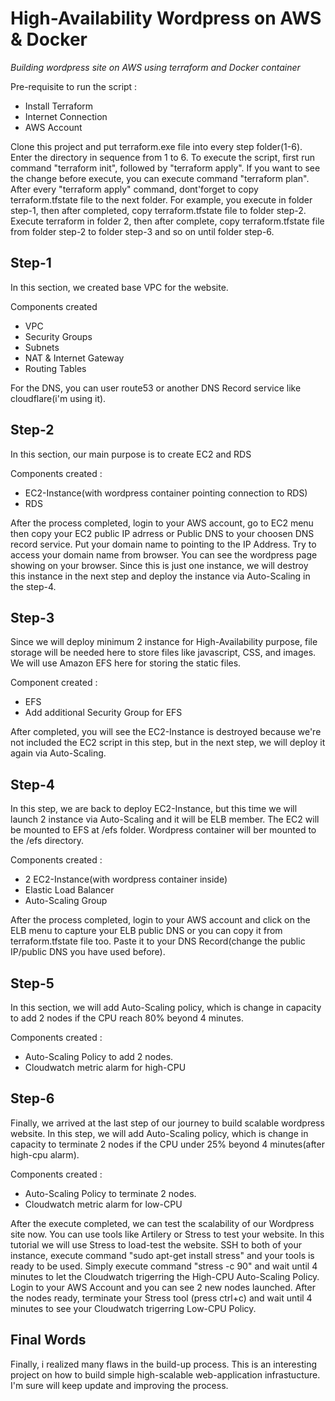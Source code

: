 # High-Availability Wordpress on AWS & Docker

_Building wordpress site on AWS using terraform and Docker container_


Pre-requisite to run the script :
- Install Terraform
- Internet Connection
- AWS Account

Clone this project and put terraform.exe file into every step folder(1-6). Enter the directory in sequence from 1 to 6. To execute the script, first run command "terraform init", followed by "terraform apply". If you want to see the change before execute, you can execute command "terraform plan". After every "terraform apply" command, dont'forget to copy terraform.tfstate file to the next folder. For example, you execute in folder step-1, then after completed, copy terraform.tfstate file to folder step-2. Execute terraform in folder 2, then after complete, copy terraform.tfstate file from folder step-2 to folder step-3 and so on until folder step-6.


**Step-1**
----------
In this section, we created base VPC for the website.

Components created
- VPC
- Security Groups
- Subnets
- NAT & Internet Gateway
- Routing Tables

For the DNS, you can user route53 or another DNS Record service like cloudflare(i'm using it).

**Step-2**
-------------
In this section, our main purpose is to create EC2 and RDS

Components created :
- EC2-Instance(with wordpress container pointing connection to RDS)
- RDS 

After the process completed, login to your AWS account, go to EC2 menu then copy your EC2 public IP adrress or Public DNS to your choosen DNS record service. Put your domain name to pointing to the IP Address. Try to access your domain name from browser. You can see the wordpress page showing on your browser. Since this is just one instance, we will destroy this instance in the next step and deploy the instance via Auto-Scaling in the step-4.

**Step-3**
----------
Since we will deploy minimum 2 instance for High-Availability purpose, file storage will be needed here to store files like javascript, CSS, and images. We will use Amazon EFS here for storing the static files.

Component created :
- EFS
- Add additional Security Group for EFS

After completed, you will see the EC2-Instance is destroyed because we're not included the EC2 script in this step, but in the next step, we will deploy it again via Auto-Scaling.

**Step-4**
----------
In this step, we are back to deploy EC2-Instance, but this time we will launch 2 instance via Auto-Scaling and it will be ELB member. The EC2 will be mounted to EFS at /efs folder. Wordpress container will ber mounted to the /efs directory.

Components created :
- 2 EC2-Instance(with wordpress container inside)
- Elastic Load Balancer
- Auto-Scaling Group

After the process completed, login to your AWS account and click on the ELB menu to capture your ELB public DNS or you can copy it from terraform.tfstate file too. Paste it to your DNS Record(change the public IP/public DNS you have used before).

**Step-5**
----------
In this section, we will add Auto-Scaling policy, which is change in capacity to add 2 nodes if the CPU reach 80% beyond 4 minutes.

Components created :
- Auto-Scaling Policy to add 2 nodes.
- Cloudwatch metric alarm for high-CPU

**Step-6**
----------
Finally, we arrived at the last step of our journey to build scalable wordpress website. In this step, we will add Auto-Scaling policy, which is change in capacity to terminate 2 nodes if the CPU under 25% beyond 4 minutes(after high-cpu alarm).

Components created :
- Auto-Scaling Policy to terminate 2 nodes.
- Cloudwatch metric alarm for low-CPU

After the execute completed, we can test the scalability of our Wordpress site now. You can use tools like Artilery or Stress to test your website. In this tutorial we will use Stress to load-test the website. SSH to both of your instance, execute command "sudo apt-get install stress" and your tools is ready to be used. Simply execute command "stress -c 90" and wait until 4 minutes to let the Cloudwatch trigerring the High-CPU Auto-Scaling Policy. Login to your AWS Account and you can see 2 new nodes launched. After the nodes ready, terminate your Stress tool (press ctrl+c) and wait until 4 minutes to see your Cloudwatch trigerring Low-CPU Policy.
            
 **Final Words**
 ---------------
Finally, i realized many flaws in the build-up process. This is an interesting project on how to build simple high-scalable web-application infrastucture. I'm sure will keep update and improving the process.
